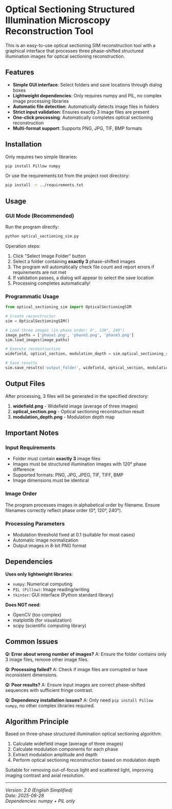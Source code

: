 # Optical Sectioning Structured Illumination Microscopy Reconstruction Tool

This is an easy-to-use optical sectioning SIM reconstruction tool with a graphical interface that processes three phase-shifted structured illumination images for optical sectioning reconstruction.

## Features

- **Simple GUI interface**: Select folders and save locations through dialog boxes
- **Lightweight dependencies**: Only requires numpy and PIL, no complex image processing libraries
- **Automatic file detection**: Automatically detects image files in folders
- **Strict input validation**: Ensures exactly 3 image files are present
- **One-click processing**: Automatically completes optical sectioning reconstruction
- **Multi-format support**: Supports PNG, JPG, TIF, BMP formats

## Installation

Only requires two simple libraries:

```bash
pip install Pillow numpy
```

Or use the requirements.txt from the project root directory:

```bash
pip install -r ../requirements.txt
```

## Usage

### GUI Mode (Recommended)

Run the program directly:
```bash
python optical_sectioning_sim.py
```

Operation steps:
1. Click "Select Image Folder" button
2. Select a folder containing **exactly 3** phase-shifted images
3. The program will automatically check file count and report errors if requirements are not met
4. If validation passes, a dialog will appear to select the save location
5. Processing completes automatically!

### Programmatic Usage

```python
from optical_sectioning_sim import OpticalSectioningSIM

# Create reconstructor
sim = OpticalSectioningSIM()

# Load three images (in phase order: 0°, 120°, 240°)
image_paths = ['phase1.png', 'phase2.png', 'phase3.png']
sim.load_images(image_paths)

# Execute reconstruction
widefield, optical_section, modulation_depth = sim.optical_sectioning_reconstruction()

# Save results
sim.save_results('output_folder', widefield, optical_section, modulation_depth)
```

## Output Files

After processing, 3 files will be generated in the specified directory:

1. **widefield.png** - Widefield image (average of three images)
2. **optical_section.png** - Optical sectioning reconstruction result
3. **modulation_depth.png** - Modulation depth map

## Important Notes

### Input Requirements
- Folder must contain **exactly 3** image files
- Images must be structured illumination images with 120° phase difference
- Supported formats: PNG, JPG, JPEG, TIF, TIFF, BMP
- Image dimensions must be identical

### Image Order
The program processes images in alphabetical order by filename. Ensure filenames correctly reflect phase order (0°, 120°, 240°).

### Processing Parameters
- Modulation threshold fixed at 0.1 (suitable for most cases)
- Automatic image normalization
- Output images in 8-bit PNG format

## Dependencies

**Uses only lightweight libraries**:
- `numpy`: Numerical computing
- `PIL (Pillow)`: Image reading/writing
- `tkinter`: GUI interface (Python standard library)

**Does NOT need**:
- OpenCV (too complex)
- matplotlib (for visualization)
- scipy (scientific computing library)

## Common Issues

**Q: Error about wrong number of images?**
A: Ensure the folder contains only 3 image files, remove other image files.

**Q: Processing failed?**
A: Check if image files are corrupted or have inconsistent dimensions.

**Q: Poor results?**
A: Ensure input images are correct phase-shifted sequences with sufficient fringe contrast.

**Q: Dependency installation issues?**
A: Only need `pip install Pillow numpy`, no other complex libraries required.

## Algorithm Principle

Based on three-phase structured illumination optical sectioning algorithm:
1. Calculate widefield image (average of three images)
2. Calculate modulation components for each phase
3. Extract modulation amplitude and depth
4. Perform optical sectioning reconstruction based on modulation depth

Suitable for removing out-of-focus light and scattered light, improving imaging contrast and axial resolution.

---

*Version: 2.0 (English Simplified)*  
*Date: 2025-08-28*  
*Dependencies: numpy + PIL only*
